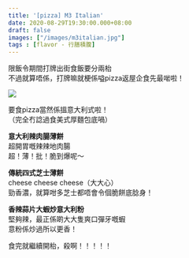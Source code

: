 ```yaml
---
title: '[pizza] M3 Italian'
date: 2020-08-29T19:30:00.000+08:00
draft: false
images: ["/images/m3italian.jpg"]
tags : [flavor - 行膳積腹]
---
```


限飯令期間打牌出街食飯要分兩枱  
不過就算唔係，打牌嘛就梗係嗌pizza返屋企食先最啱啦！

![](/images/m3italian.jpg)

要食pizza當然係搵意大利式啦！  
（完全冇諗過食美式厚麵包底喎）  
  
**意大利辣肉腸薄餅**  
超開胃嘅辣辣地肉腸  
超！薄！批！脆到爆呢～  
  
**傳統四式芝士薄餅**  
cheese cheese cheese（大大心）  
勁香濃，就算咁多芝士都唔會令個脆餅底腍身！  
  
**香辣蒜片大蝦炒意大利粉**  
堅夠辣，最正係啲大大隻爽口彈牙嘅蝦  
意粉係炒過所以更香！  
  
  
食完就繼續開枱，殺啊！！！！！    
